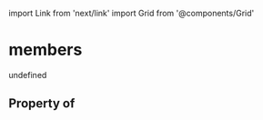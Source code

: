 import Link from 'next/link'
import Grid from '@components/Grid'

# members

undefined

## Property of



